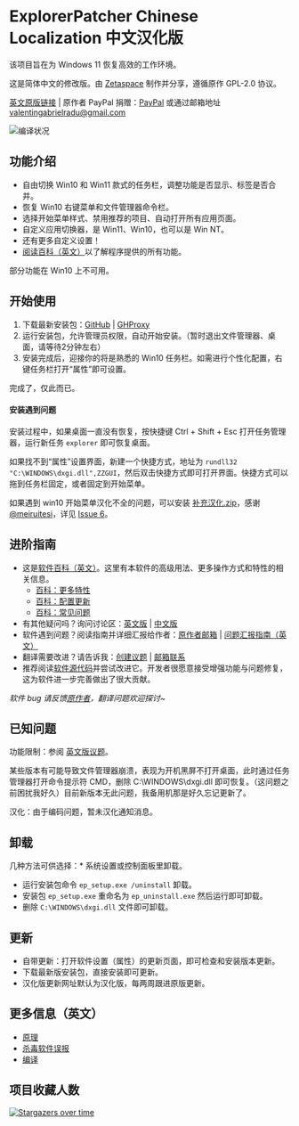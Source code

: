# ExplorerPatcher Chinese Localization 中文汉化版
该项目旨在为 Windows 11 恢复高效的工作环境。

这是简体中文的修改版。由 [Zetaspace](https://github.com/ZetaSp) 制作并分享，遵循原作 GPL-2.0 协议。

[英文原版链接](https://github.com/valinet/ExplorerPatcher) | 原作者 PayPal 捐赠：[PayPal](https://www.paypal.com/donate?business=valentingabrielradu%40gmail.com&no_recurring=0&item_name=ExplorerPatcher&currency_code=EUR) 或通过邮箱地址 valentingabrielradu@gmail.com

![编译状况](https://github.com/ZetaSp/ExplorerPatcher/actions/workflows/build.yml/badge.svg)

## 功能介绍

* 自由切换 Win10 和 Win11 款式的任务栏，调整功能是否显示、标签是否合并。
* 恢复 Win10 右键菜单和文件管理器命令栏。
* 选择开始菜单样式、禁用推荐的项目、自动打开所有应用页面。
* 自定义应用切换器，是 Win11、Win10，也可以是 Win NT。
* 还有更多自定义设置！
* [阅读百科（英文）](https://github.com/valinet/ExplorerPatcher/wiki/All-features)以了解程序提供的所有功能。

部分功能在 Win10 上不可用。

## 开始使用

1. 下载最新安装包：[GitHub](https://github.com/ZetaSp/ExplorerPatcher/releases/latest/download/ep_setup.exe) | [GHProxy](https://ghproxy.com/https://github.com/ZetaSp/ExplorerPatcher/releases/latest/download/ep_setup.exe)
2. 运行安装包，允许管理员权限，自动开始安装。（暂时退出文件管理器、桌面，请等待2分钟左右）
3. 安装完成后，迎接你的将是熟悉的 Win10 任务栏。如需进行个性化配置，右键任务栏打开“属性”即可设置。

完成了，仅此而已。

#### 安装遇到问题

安装过程中，如果桌面一直没有恢复，按快捷键 Ctrl + Shift + Esc 打开任务管理器，运行新任务 `explorer` 即可恢复桌面。

如果找不到“属性”设置界面，新建一个快捷方式，地址为 `rundll32 "C:\WINDOWS\dxgi.dll",ZZGUI`，然后双击快捷方式即可打开界面。快捷方式可以拖到任务栏固定，或者固定到开始菜单。

如果遇到 win10 开始菜单汉化不全的问题，可以安装 [补充汉化.zip](https://github.com/ZetaSp/ExplorerPatcher/files/9639911/ExplorerPatcher.zip)，感谢 [@meiruitesi](https://github.com/meiruitesi)，详见 [Issue 6](https://github.com/ZetaSp/ExplorerPatcher/issues/6#issuecomment-1236125461)。

## 进阶指南

* 这是[软件百科（英文）](https://github.com/valinet/ExplorerPatcher/wiki)。这里有本软件的高级用法、更多操作方式和特性的相关信息。
  * [百科：更多特性](https://github.com/valinet/ExplorerPatcher/wiki/All-features)
  * [百科：配置更新](https://github.com/valinet/ExplorerPatcher/wiki/Configure-updates)
  * [百科：常见问题](https://github.com/valinet/ExplorerPatcher/wiki/Frequently-asked-questions)
* 有其他疑问吗？询问讨论区：[英文版](https://github.com/valinet/ExplorerPatcher/discussions) | [中文版](https://github.com/ZetaSp/ExplorerPatcher/discussions)
* 软件遇到问题？阅读指南并详细汇报给作者：[原作者邮箱](mailto://valentingabrielradu@gmail.com) | [问题汇报指南（英文）](https://github.com/valinet/ExplorerPatcher/wiki/Reporting-problems)
* 翻译需要改进？请告诉我：[创建议题](https://github.com/ZetaSp/ExplorerPatcher/discussions) | [邮箱联系](mailto:zetaspace@outlook.com)
* 推荐阅读[软件源代码](https://github.com/valinet/ExplorerPatcher/tree/master)并尝试改进它。开发者很愿意接受增强功能与问题修复，这为软件进一步完善做出了很大贡献。

_软件 bug 请反馈[原作者](mailto://valentingabrielradu@gmail.com)，翻译问题欢迎探讨~_

## 已知问题

功能限制：参阅 [英文版议题](https://github.com/valinet/ExplorerPatcher/issues)。

某些版本有可能导致文件管理器崩溃，表现为开机黑屏不打开桌面，此时通过任务管理器打开命令提示符 CMD，删除 C:\WINDOWS\dxgi.dll 即可恢复。（这问题之前困扰我好久）目前新版本无此问题，我备用机那是好久忘记更新了。

汉化：由于编码问题，暂未汉化通知消息。

## 卸载

几种方法可供选择：* 系统设置或控制面板里卸载。
* 运行安装包命令 `ep_setup.exe /uninstall` 卸载。
* 安装包 `ep_setup.exe` 重命名为 `ep_uninstall.exe` 然后运行即可卸载。
* 删除 `C:\WINDOWS\dxgi.dll` 文件即可卸载。

## 更新

* 自带更新：打开软件设置（属性）的更新页面，即可检查和安装版本更新。
* 下载最新版安装包，直接安装即可更新。
* 汉化版更新网址默认为汉化版，每两周跟进原版更新。

## 更多信息（英文）

* [原理](https://github.com/valinet/ExplorerPatcher/wiki/How-does-it-work)
* [杀毒软件误报](https://github.com/valinet/ExplorerPatcher/wiki/Antivirus-false-positives)
* [编译](https://github.com/valinet/ExplorerPatcher/wiki/Compiling)

## 项目收藏人数

[![Stargazers over time](https://starchart.cc/ZetaSp/ExplorerPatcher.svg)](https://starchart.cc/ZetaSp/ExplorerPatcher)
